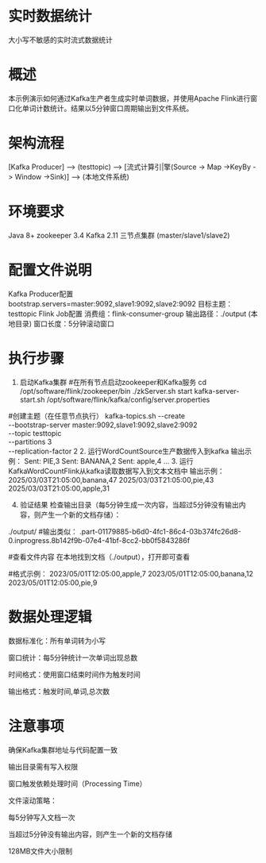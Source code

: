 # 实时数据统计
大小写不敏感的实时流式数据统计
# 概述
本示例演示如何通过Kafka生产者生成实时单词数据，并使用Apache Flink进行窗口化单词计数统计。结果以5分钟窗口周期输出到文件系统。

# 架构流程
[Kafka Producer] --> (testtopic) --> [流式计算引|擎(Source -> Map ->KeyBy -> Window ->Sink)] --> (本地文件系统)
# 环境要求
Java 8+
zookeeper 3.4
Kafka 2.11
三节点集群 (master/slave1/slave2)

# 配置文件说明

Kafka Producer配置
bootstrap.servers=master:9092,slave1:9092,slave2:9092
目标主题：testtopic
Flink Job配置
消费组：flink-consumer-group
输出路径：./output (本地目录)
窗口长度：5分钟滚动窗口

# 执行步骤
 
 1. 启动Kafka集群
#在所有节点启动zookeeper和Kafka服务
cd /opt/software/flink/zookeeper/bin
./zkServer.sh start
kafka-server-start.sh /opt/software/flink/kafka/config/server.properties

#创建主题（在任意节点执行）
kafka-topics.sh --create \
--bootstrap-server master:9092,slave1:9092,slave2:9092 \
--topic testtopic \
--partitions 3 \
--replication-factor 2
2. 运行WordCountSource生产数据传入到kafka
输出示例：
Sent: PIE,3
Sent: BANANA,2
Sent: apple,4
...
3. 运行KafkaWordCountFlink从kafka读取数据写入到文本文档中
输出示例：
2025/03/03T21:05:00,banana,47
2025/03/03T21:05:00,pie,43
2025/03/03T21:05:00,apple,31

4. 验证结果
检查输出目录（每5分钟生成一次内容，当超过5分钟没有输出内容，则产生一个新的文档存储）：

./output/
#输出类似：
.part-01179885-b6d0-4fc1-86c4-03b374fc26d8-0.inprogress.8b142f9b-07e4-41bf-8cc2-bb0f5843286f

#查看文件内容
在本地找到文档（./output），打开即可查看

#格式示例：
2023/05/01T12:05:00,apple,7
2023/05/01T12:05:00,banana,12
2023/05/01T12:05:00,pie,9

# 数据处理逻辑
数据标准化：所有单词转为小写

窗口统计：每5分钟统计一次单词出现总数

时间格式：使用窗口结束时间作为触发时间

输出格式：触发时间,单词,总次数

# 注意事项
确保Kafka集群地址与代码配置一致

输出目录需有写入权限

窗口触发依赖处理时间（Processing Time）

文件滚动策略：

每5分钟写入文档一次

当超过5分钟没有输出内容，则产生一个新的文档存储

128MB文件大小限制

